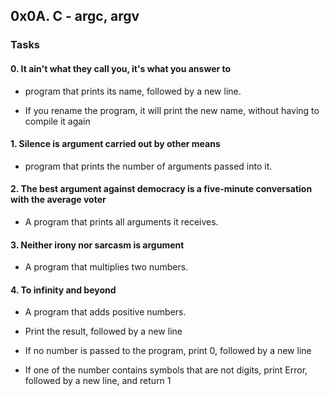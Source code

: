 ## 0x0A. C - argc, argv

### Tasks

#### 0. It ain't what they call you, it's what you answer to

* program that prints its name, followed by a new line.

* If you rename the program, it will print the new name, without having to compile it again

#### 1. Silence is argument carried out by other means

* program that prints the number of arguments passed into it.

#### 2. The best argument against democracy is a five-minute conversation with the average voter

* A program that prints all arguments it receives.

#### 3. Neither irony nor sarcasm is argument

* A program that multiplies two numbers.

#### 4. To infinity and beyond

* A  program that adds positive numbers.

* Print the result, followed by a new line
* If no number is passed to the program, print 0, followed by a new line
* If one of the number contains symbols that are not digits, print Error, followed by a new line, and return 1
